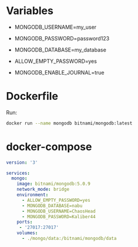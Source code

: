 # Variables

- MONGODB_USERNAME=my_user
- MONGODB_PASSWORD=password123
- MONGODB_DATABASE=my_database

- ALLOW_EMPTY_PASSWORD=yes
- MONGODB_ENABLE_JOURNAL=true

# Dockerfile

Run:

```bash
docker run --name mongodb bitnami/mongodb:latest
```

# docker-compose

```yaml
version: '3'

services:
  mongo:
    image: bitnami/mongodb:5.0.9
    network_mode: bridge
    environment:
      - ALLOW_EMPTY_PASSWORD=yes
      - MONGODB_DATABASE=nabu
      - MONGODB_USERNAME=ChaosHead
      - MONGODB_PASSWORD=Kaliber44
    ports:
     - '27017:27017'
    volumes:
      - ./mongo/data:/bitnami/mongodb/data

```
